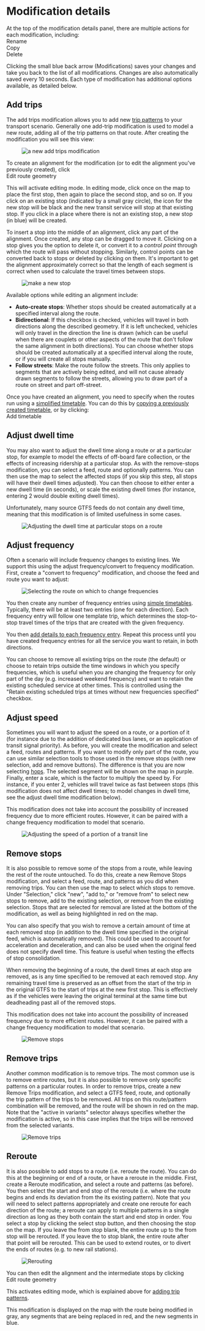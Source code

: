 # Modification details

At the top of the modification details panel, there are multiple actions for each modification, including:
<br><span class="ui-icon"><i class="fa fa-pencil"></i>Rename</span>
<br><span class="ui-icon"><i class="fa fa-copy"></i>Copy</span>
<br><span class="ui-icon"><i class="fa fa-trash"></i>Delete</span>

Clicking the small blue back arrow (<span class="ui-icon"><i class="fa fa-chevron-left"></i>Modifications</span>) saves your changes and take you back to the list of all modifications.  Changes are also automatically saved every 10 seconds.  Each type of modification has additional options available, as detailed below.

## Add trips

The add trips modification allows you to add new [trip patterns](../glossary.html#trip-pattern) to your transport scenario. Generally
one add-trip modification is used to model a new route, adding all of the trip patterns on that route. After creating the modification you will see this view:

<figure>
<img src="../img/new-add-trip-pattern.png" alt="a new add trips modification" />
</figure>

To create an alignment for the modification (or to edit the alignment you've previously created), click
<br><span class="btn btn-warning"><i class="fa fa-pencil"></i> Edit route geometry</span>

This will activate editing mode.  In editing mode, click once on the map to place the first stop, then again to place the second stop, and so on. If you click on an existing stop (indicated by a small gray circle), the icon for the new stop will be black and the new transit service will stop at that existing stop. If you click in a place where there is not an existing stop, a new stop (in blue) will be created.  

To insert a stop into the middle of an alignment, click any part of the alignment.  Once created, any stop can be dragged to move it.  Clicking on a stop gives you the option to delete it, or convert it to a _control point_ through which the route will pass without stopping. Similarly, control points can be converted back to stops or deleted by clicking on them.  It's important to get the alignment approximately correct so that the length of each segment is correct when used to calculate the travel times between stops.
<figure>
<img src="../img/make-stop.png" alt="make a new stop" />
</figure>

Available options while editing an alignment include:
* **Auto-create stops**: Whether stops should be created automatically at a specified interval along the route.
* **Bidirectional**: If this checkbox is checked, vehicles will travel in both directions along the described geometry. If it is left unchecked, vehicles will only travel in the direction the line is drawn (which can be useful when there are couplets or other aspects of the route that don't follow the same alignment in both directions). You can choose whether stops should be created automatically at a specified interval along the route, or if you will create all stops manually.
* **Follow streets**: Make the route follow the streets. This only applies to segments that are actively being edited, and will not cause already drawn segments to follow the streets, allowing you to draw part of a route on street and part off-street.

Once you have created an alignment, you need to specify when the routes run using a [simplified timetable](timetable.html). You can do this by [copying a previously created timetable](timetable.html#copying-timetables), or by clicking:
<br><span class="btn btn-success"><i class="fa fa-plus"></i> Add timetable</span>


## Adjust dwell time
You may also want to adjust the dwell time along a route or at a particular stop, for example to model the effects of off-board fare collection, or the effects of increasing ridership at a particular
stop. As with the remove-stops modification, you can select a feed, route and optionally patterns. You can then use the map to select the affected stops (if you skip this step, all stops will have their
dwell times adjusted). You can then choose to either enter a new dwell time (in seconds), or scale the existing dwell times (for instance, entering 2 would double exiting dwell times).

Unfortunately, many source GTFS feeds do not contain any dwell time, meaning that this modification is of limited usefulness in some cases.

<figure>
<img src="../img/adjust-dwell-time.png" alt="Adjusting the dwell time at particular stops on a route" />
</figure>

## Adjust frequency

Often a scenario will include frequency changes to existing lines. We support this using the adjust frequency/convert to frequency modification. First, create a "convert to frequency" modification, and choose the feed and route you want to adjust:

<figure>
<img src="../img/new-change-frequency.png" alt="Selecting the route on which to change frequencies" />
</figure>

You then create any number of frequency entries using [simple timetables](timetable.html). Typically, there will be at least two entries (one for each direction). Each frequency entry will follow one template trip, which determines the stop-to-stop travel times of the trips that are created with the given frequency.

You then [add details to each frequency entry](timetable.html). Repeat this process until you have created frequency entries for all the service you want to retain, in both directions.

You can choose to remove all existing trips on the route (the default) or choose to retain trips outside the time windows in which you specify frequencies, which is useful when you are changing the frequency for only part of the day (e.g. increased weekend frequency) and want to retain the existing scheduled service at other times. This is controlled using the "Retain existing scheduled trips at times without new frequencies specified" checkbox.



## Adjust speed

Sometimes you will want to adjust the speed on a route, or a portion of it (for instance due to the addition of dedicated bus lanes, or an application of transit signal priority).
As before, you will create the modification and select a feed, routes and patterns. If you want to modify only part of the route, you can use similar selection tools to those used in the
remove stops (with new selection, add and remove buttons). The difference is that you are now selecting [hops](../glossary.html#hops). The selected segment will be shown on the map in purple.
Finally, enter a scale, which is the factor to multiply the speed by. For instance, if you enter 2, vehicles will travel twice as fast between stops (this modification does not affect dwell times;
to model changes in dwell time, see the adjust dwell time modification below).

This modification does not take into account the possibility of increased frequency due to more efficient
routes. However, it can be paired with a change frequency modification to model that scenario.

<figure>
<img src="../img/adjust-speed.png" alt="Adjusting the speed of a portion of a transit line" />
</figure>

## Remove stops

It is also possible to remove some of the stops from a route, while leaving the rest of the route untouched. To do this, create a new Remove Stops modification, and select a feed, route, and
patterns as you did when removing trips. You can then use the map to select which stops to remove. Under "Selection," click "new", "add to," or "remove from" to select new stops to remove, add to
the existing selection, or remove from the existing selection. Stops that are selected for removal are listed at the bottom of the modification, as well as being highlighted in red on the map.

You can also specify that you wish to remove a certain amount of time at each removed stop (in addition to the dwell time specified in the original feed, which is automatically removed). This could be used to account
for acceleration and deceleration, and can also be used when the original feed does not specify dwell time.
This feature is useful when testing the effects of stop consolidation.

When removing the beginning of a route, the dwell times at each stop are removed, as is any time
specified to be removed at each removed stop. Any remaining travel time is preserved as an offset
from the start of the trip in the original GTFS to the start of trips at the new first stop. This is
effectively as if the vehicles were leaving the original terminal at the same time but deadheading
past all of the removed stops.

This modification does not take into account the possibility of increased frequency due to more efficient
routes. However, it can be paired with a change frequency modification to model that scenario.

<figure>
<img src="../img/remove-stops.png"  alt="Remove stops" />
</figure>

## Remove trips

Another common modification is to remove trips. The most common use is to remove entire routes, but it is also possible to remove only specific patterns on a particular routes.
In order to remove trips, create a new Remove Trips modification, and select a GTFS feed, route, and optionally the trip pattern of the trips to be removed. All trips on this
route/pattern combination will be removed, and the route will be shown in red on the map. Note that the "active in variants" selector always specifies whether the modification is active,
so in this case implies that the trips will be removed from the selected variants.

<figure>
<img src="../img/remove-trips.png" alt="Remove trips" />
</figure>

## Reroute

It is also possible to add stops to a route (i.e. reroute the route). You can do this at the beginning or end of a route, or have a reroute in the middle.
First, create a Reroute modification, and select a route and patterns (as before). You then select the start and end stop of the reroute (i.e. where the route begins
and ends its deviation from the its existing pattern). Note that you will need to select patterns appropriately and create one reroute for each direction of the route;
a reroute can apply to multiple patterns in a single direction as long as they both contain the start and end stop in order. You select a stop by clicking the select stop
button, and then choosing the stop on the map. If you leave the from stop blank, the entire route up to the from stop will be rerouted. If you leave the to stop blank, the entire route
after that point will be rerouted. This can be used to extend routes, or to divert the ends of routes (e.g. to new rail stations).

<figure>
<img src="../img/reroute.png" alt="Rerouting" />
</figure>

You can then edit the alignment and the intermediate stops by clicking
<br><span class="btn btn-warning"><i class="fa fa-pencil"></i> Edit route geometry</span>

This activates editing mode, which is explained above for [adding trip patterns](#add-trips).

This modification is displayed on the map with the route being modified in gray, any segments that are being replaced in red, and the new segments in blue.
